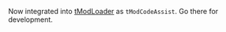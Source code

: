 Now integrated into [tModLoader](https://github.com/tModLoader/tModLoader) as `tModCodeAssist`. Go there for development.
